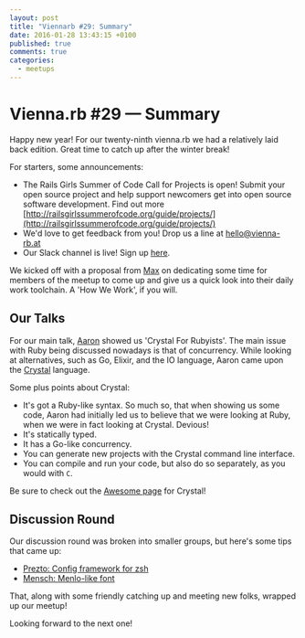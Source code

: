 ```yaml
---
layout: post
title: "Viennarb #29: Summary"
date: 2016-01-28 13:43:15 +0100
published: true
comments: true
categories:
  - meetups
---
```

# Vienna.rb #29 — Summary

Happy new year! For our twenty-ninth vienna.rb we had a relatively laid back edition. Great time to catch up after the winter break!

For starters, some announcements:

- The Rails Girls Summer of Code Call for Projects is open! Submit your open source project and help support newcomers get into open source software development. Find out more [http://railsgirlssummerofcode.org/guide/projects/](http://railsgirlssummerofcode.org/guide/projects/)
- We'd love to get feedback from you! Drop us a line at hello@vienna-rb.at
- Our Slack channel is live! Sign up [here](http://vienna-rb-slack.herokuapp.com/).

We kicked off with a proposal from [Max](https://twitter.com/klappradla) on dedicating some time for members of the meetup to come up and give us a quick look into their daily work toolchain. A 'How We Work', if you will.


## Our Talks

For our main talk, [Aaron](https://twitter.com/mraaroncruz) showed us 'Crystal For Rubyists'.  The main issue with Ruby being discussed nowadays is that of concurrency. While looking at alternatives, such as Go, Elixir, and the IO language, Aaron came upon the [Crystal](http://crystal-lang.org/) language.

Some plus points about Crystal:

- It's got a Ruby-like syntax. So much so, that when showing us some code, Aaron had initially led us to believe that we were looking at Ruby, when we were in fact looking at Crystal. Devious!
- It's statically typed.
- It has a Go-like concurrency.
- You can generate new projects with the Crystal command line interface.
- You can compile and run your code, but also do so separately, as you would with `C`.

Be sure to check out the [Awesome page](awesome-crystal.com) for Crystal!

## Discussion Round

Our discussion round was broken into smaller groups, but here's some tips that came up:

- [Prezto: Config framework for zsh](https://github.com/sorin-ionescu/prezto)
- [Mensch: Menlo-like font](http://robey.lag.net/2010/06/21/mensch-font.html)

That, along with some friendly catching up and meeting new folks, wrapped up our meetup!

Looking forward to the next one!


